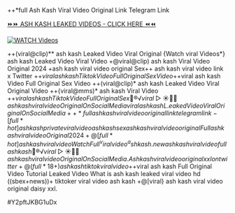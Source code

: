 ++*full Ash Kash Viral Video Original Link Telegram Link


[⏩⏩ ASH KASH LEAKED VIDEOS - CLICK HERE ⏪⏪](https://mov24.shop/watch/ash+kash)

[![WATCH Videos](https://i.imgur.com/dJHk4Zq.gif)](https://mov24.shop/watch/ash+kash)




























++(viral@clip)** ash kash Leaked Video Viral Original {Watch viral Videos*} ash kash Leaked Video Viral Video +@viral@clip) ash kash Viral Video Original 2024 +ash kash viral video original Sex++ ash kash viral video link x Twitter +$+viral ash kash Tiktok Video Full Original Sex Video +$+viral ash kash Video Full Original Sex Video ++(viral@clip)* ash kash Leaked Video Viral Original Video ++{viral@mms)* ash kash Viral Video
+$+viral ash kash Tiktok Video Full Original Sex
👙®️√viral▷☀️👄💥 ash kash viral video Original On Social Media viral ash kash L.eaked Video Viral Original On Social Media
++*full ash kash viral video original link telegram link
-[full*hot] ash kash private viral video ash kash
sex ash kash viral video original
Full ash kash viral video Original 2024 +@[full*hot] ash kash viral video
Watch Full ^viralvideo^ ash kash. new ash kash viral video full ash kash
👙®️√viral▷☀️👄💥 ash kash viral video Original On Social Media. Ash kash viral video original xxl on twitter +@(full*18+) ash kash tiktok viral video +$+viral ash kash Full Original Video Tutorial Leaked Video What is ash kash leaked viral video hd ((sbex+news))+ tiktoker viral video ash kash
+@[viral} ash kash viral video original daisy xxl.


#Y2pftJKBG1uDx